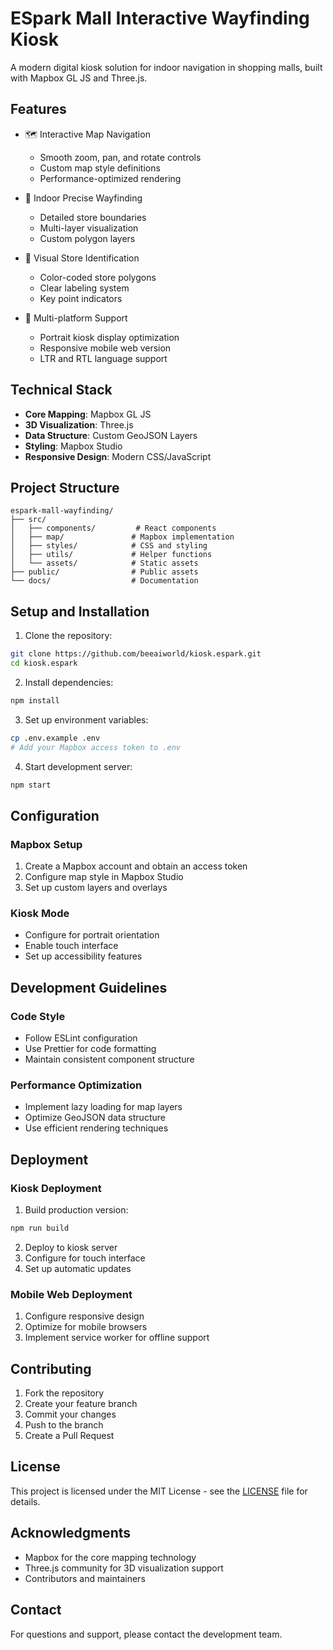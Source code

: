 # ESpark Mall Interactive Wayfinding Kiosk

A modern digital kiosk solution for indoor navigation in shopping malls, built with Mapbox GL JS and Three.js.

## Features

- 🗺️ Interactive Map Navigation
  - Smooth zoom, pan, and rotate controls
  - Custom map style definitions
  - Performance-optimized rendering

- 🏢 Indoor Precise Wayfinding
  - Detailed store boundaries
  - Multi-layer visualization
  - Custom polygon layers

- 🎯 Visual Store Identification
  - Color-coded store polygons
  - Clear labeling system
  - Key point indicators

- 📱 Multi-platform Support
  - Portrait kiosk display optimization
  - Responsive mobile web version
  - LTR and RTL language support

## Technical Stack

- **Core Mapping**: Mapbox GL JS
- **3D Visualization**: Three.js
- **Data Structure**: Custom GeoJSON Layers
- **Styling**: Mapbox Studio
- **Responsive Design**: Modern CSS/JavaScript

## Project Structure

```
espark-mall-wayfinding/
├── src/
│   ├── components/         # React components
│   ├── map/               # Mapbox implementation
│   ├── styles/            # CSS and styling
│   ├── utils/             # Helper functions
│   └── assets/            # Static assets
├── public/                # Public assets
└── docs/                  # Documentation
```

## Setup and Installation

1. Clone the repository:
```bash
git clone https://github.com/beeaiworld/kiosk.espark.git
cd kiosk.espark
```

2. Install dependencies:
```bash
npm install
```

3. Set up environment variables:
```bash
cp .env.example .env
# Add your Mapbox access token to .env
```

4. Start development server:
```bash
npm start
```

## Configuration

### Mapbox Setup
1. Create a Mapbox account and obtain an access token
2. Configure map style in Mapbox Studio
3. Set up custom layers and overlays

### Kiosk Mode
- Configure for portrait orientation
- Enable touch interface
- Set up accessibility features

## Development Guidelines

### Code Style
- Follow ESLint configuration
- Use Prettier for code formatting
- Maintain consistent component structure

### Performance Optimization
- Implement lazy loading for map layers
- Optimize GeoJSON data structure
- Use efficient rendering techniques

## Deployment

### Kiosk Deployment
1. Build production version:
```bash
npm run build
```

2. Deploy to kiosk server
3. Configure for touch interface
4. Set up automatic updates

### Mobile Web Deployment
1. Configure responsive design
2. Optimize for mobile browsers
3. Implement service worker for offline support

## Contributing

1. Fork the repository
2. Create your feature branch
3. Commit your changes
4. Push to the branch
5. Create a Pull Request

## License

This project is licensed under the MIT License - see the [LICENSE](LICENSE) file for details.

## Acknowledgments

- Mapbox for the core mapping technology
- Three.js community for 3D visualization support
- Contributors and maintainers

## Contact

For questions and support, please contact the development team.

